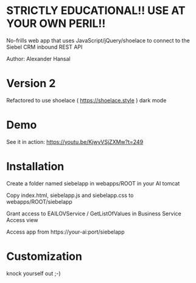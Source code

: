 # STRICTLY EDUCATIONAL!! USE AT YOUR OWN PERIL!!
No-frills web app that uses JavaScript/jQuery/shoelace to connect to the Siebel CRM inbound REST API

Author: Alexander Hansal

# Version 2

Refactored to use shoelace ( https://shoelace.style ) dark mode

# Demo

See it in action: https://youtu.be/KjwyVSjZXMw?t=249

# Installation

Create a folder named siebelapp in webapps/ROOT in your AI tomcat

Copy index.html, siebelapp.js and siebelapp.css to webapps/ROOT/siebelapp

Grant access to EAILOVService / GetListOfValues in Business Service Access view

Access app from https://your-ai:port/siebelapp

# Customization

knock yourself out ;-)
